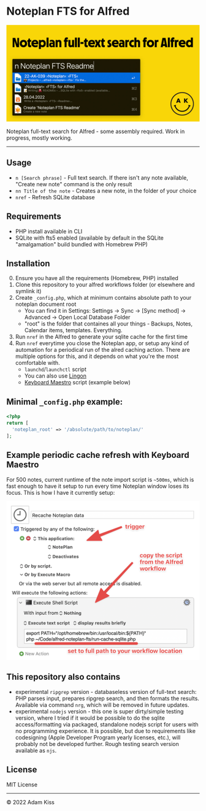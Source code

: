 # Noteplan FTS for Alfred

![OG Social image](social.jpg)

Noteplan full-text search for Alfred - some assembly required. Work in progress, mostly working.

---

## Usage
- `n [Search phrase]` - Full text search. If there isn't any note available, "Create new note" command is the only result
- `nn Title of the note` - Creates a new note, in the folder of your choice
- `nref` - Refresh SQLite database

## Requirements
- PHP install available in CLI
- SQLite with fts5 enabled (available by default in the SQLite "amalgamation" build bundled with Homebrew PHP)

## Installation
0. Ensure you have all the requirements (Homebrew, PHP) installed
1. Clone this repository to your alfred workflows folder (or elsewhere and symlink it)
2. Create `_config.php`, which at minimum contains absolute path to your noteplan document root
	- You can find it in Settings: Settings → Sync → [Sync method] → Advanced → Open Local Database Folder
	- "root" is the folder that containes all your things - Backups, Notes, Calendar items, templates. Everything.
3. Run `nref` in the Alfred to generate your sqlite cache for the first time
4. Run `nref` everytime you close the Noteplan app, or setup any kind of automation for a periodical run of the alred caching action. There are multiple options for this, and it depends on what you're the most comfortable with.
	- `launchd`/`launchctl` script
	- You can also use [Lingon](https://www.peterborgapps.com/lingon/)
	- [Keyboard Maestro](https://www.keyboardmaestro.com/main/) script (example below)

## Minimal `_config.php` example:
``` php
<?php 
return [
  'noteplan_root' => '/absolute/path/to/noteplan/'
];
```

## Example periodic cache refresh with Keyboard Maestro
For 500 notes, current runtime of the note import script is `~500ms`, which is fast enough to have it setup to run every time Noteplan window loses its focus. This is how I have it currently setup:

![Keayboard Maestro setup](readme-keyboard-maestro.png)

## This repository also contains
- experimental `ripgrep` version - databaseless version of full-text search: PHP parses input, prepares ripgrep search, and then formats the results. Available via command `nrg`, which will be removed in future updates. 
- experimental `nodejs` version - this one is super dirty/simple testing version, where I tried if it would be possible to do the sqlite access/formatting via packaged, standalone nodejs script for users with no programming experience. It is possible, but due to requirements like codesigning (Apple Developer Program yearly licenses, etc.), will probably not be developed further. Rough testing search version available as `njs`.

## License
MIT License

---

© 2022 Adam Kiss